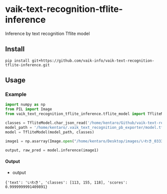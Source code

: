 # vaik-text-recognition-tflite-inference

Inference by text recognition Tflite model


## Install

``` shell
pip install git+https://github.com/vaik-info/vaik-text-recognition-tflite-inference.git
```

## Usage

### Example
```python
import numpy as np
from PIL import Image
from vaik_text_recognition_tflite_inference.tflite_model import TfliteModel

classes = TfliteModel.char_json_read('/home/kentaro/Github/vaik-text-recognition-tflite-trainer/data/jpn_character.json')
model_path = '/home/kentaro/.vaik_text_recognition_pb_exporter/model.tflite'
model = TfliteModel(model_path, classes)

image1 = np.asarray(Image.open("/home/kentaro/Desktop/images/いわき_0333.png").convert('RGB'))

output, raw_pred = model.inference(image1)
```


#### Output

- output

```text
{'text': 'いわき', 'classes': [113, 155, 118], 'scores': 0.9999999991409891}
```